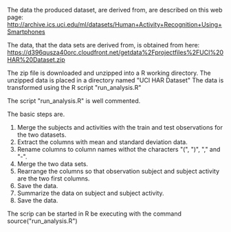 The data the produced dataset, are derived from, are described on this web page: 
http://archive.ics.uci.edu/ml/datasets/Human+Activity+Recognition+Using+Smartphones

The data, that the data sets are derived from, is obtained from here:
https://d396qusza40orc.cloudfront.net/getdata%2Fprojectfiles%2FUCI%20HAR%20Dataset.zip

The zip file is downloaded and unzipped into a R working directory.
The unzipped data is placed in a directory named "UCI HAR Dataset"
The data is transformed using the R script "run_analysis.R"

The script "run_analysis.R" is well commented. 

The basic steps are.
1) Merge the subjects and activities with the train and test observations for the two datasets.
2) Extract the columns with mean and standard deviation data.
3) Rename columns to column names withot the characters "(", ")", "," and "-".
4) Merge the two data sets.
5) Rearrange the columns so that observation subject and subject activity are the two first columns.
6) Save the data.
7) Summarize the data on subject and subject activity.
8) Save the data.

The scrip can be started in R be executing with the command
source("run_analysis.R")







